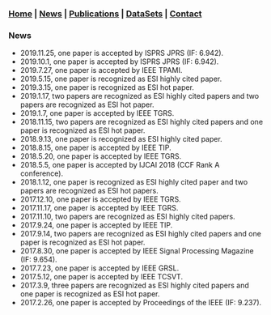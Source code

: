 ### [Home](/#Home) | [News](/#News) | [Publications](/#Publications) | [DataSets](/#DataSets) | [Contact](/#Contact)

### News

- 2019.11.25, one paper is accepted by ISPRS JPRS (IF: 6.942).
- 2019.10.1, one paper is accepted by ISPRS JPRS (IF: 6.942).
- 2019.7.27, one paper is accepted by IEEE TPAMI.
- 2019.5.15, one paper is recognized as ESI highly cited paper.
- 2019.3.15, one paper is recognized as ESI hot paper.
- 2019.1.17, two papers are recognized as ESI highly cited papers and two papers are recognized as ESI hot paper.
- 2019.1.7, one paper is accepted by IEEE TGRS.
- 2018.11.15, two papers are recognized as ESI highly cited papers and one paper is recognized as ESI hot paper.
- 2018.9.13, one paper is recognized as ESI highly cited paper.
- 2018.8.15, one paper is accepted by IEEE TIP.
- 2018.5.20, one paper is accepted by IEEE TGRS.
- 2018.5.5, one paper is accepted by IJCAI 2018 (CCF Rank A conference).
- 2018.1.12, one paper is recognized as ESI highly cited paper and two papers are recognized as ESI hot papers.
- 2017.12.10, one paper is accepted by IEEE TGRS.
- 2017.11.17, one paper is accepted by IEEE TGRS.
- 2017.11.10, two papers are recognized as ESI highly cited papers.
- 2017.9.24, one paper is accepted by IEEE TIP.
- 2017.9.14, two papers are recognized as ESI highly cited papers and one paper is recognized as ESI hot paper.
- 2017.8.30, one paper is accepted by IEEE Signal Processing Magazine (IF: 9.654).
- 2017.7.23, one paper is accepted by IEEE GRSL.
- 2017.5.12, one paper is accepted by IEEE TCSVT.
- 2017.3.9, three papers are recognized as ESI highly cited papers and one paper is recognized as ESI hot paper.
- 2017.2.26, one paper is accepted by Proceedings of the IEEE (IF: 9.237).
